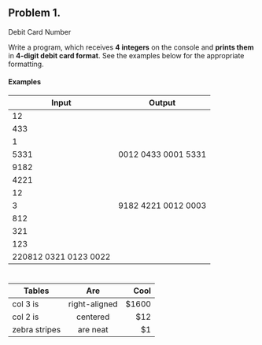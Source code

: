 ## Problem 1.                 
Debit Card Number

Write a program, which receives **4 integers** on the
console and **prints them** in **4-digit debit card format**. See the
examples below for the appropriate formatting.

#### Examples

**Input**|**Output**
 ---|---
|12         
|433
|1          
|5331|0012 0433 0001 5331
|9182
|4221
|12            
|3|9182 4221 0012 0003
|812
|321|
|123       
|220812 0321 0123 0022
#

| Tables        | Are           | Cool  |
| ------------- |:-------------:| -----:|
| col 3 is      | right-aligned | $1600 |
| col 2 is      | centered      |   $12 |
| zebra stripes | are neat      |    $1 |
